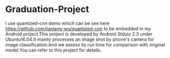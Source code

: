 # Graduation-Project

I use quantized-cnn demo which can be see here https://github.com/jiaxiang-wu/quantized-cnn to be embedded in my Android project.This project is developed by Android Stduio 2.3 under Ubuntu16.04.It mainly processes an image shot by phone's camera for image classification.And we assess its run time for comparison with original model.You can refer to this project for details.

